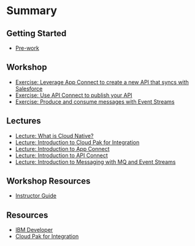 # Summary

## Getting Started

* [Pre-work](pre-work/README.md)

## Workshop

<!-- * [Exercise: Introduction to the sample application](exercise-stock-trader/README.md) -->
* [Exercise: Leverage App Connect to create a new API that syncs with Salesforce](exercise-app-connect/README.md)
* [Exercise: Use API Connect to publish your API](exercise-api-connect/README.md)
* [Exercise: Produce and consume messages with Event Streams](exercise-event-streams/README.md)
<!-- * [Exercise: Integrate with MQ](exercise-mq/README.md) -->

## Lectures

* [Lecture: What is Cloud Native?](https://ibm.box.com/s/3pvl4jdi3xifs1olzcl9np904zvk5ueo)
* [Lecture: Introduction to Cloud Pak for Integration](TBD)
* [Lecture: Introduction to App Connect](TBD)
* [Lecture: Introduction to API Connect](TBD)
* [Lecture: Introduction to Messaging with MQ and Event Streams](TBD)

## Workshop Resources

* [Instructor Guide](instructor-guide/README.md)

## Resources

* [IBM Developer](https://developer.ibm.com)
* [Cloud Pak for Integration](https://www.ibm.com/cloud/cloud-pak-for-integration)
